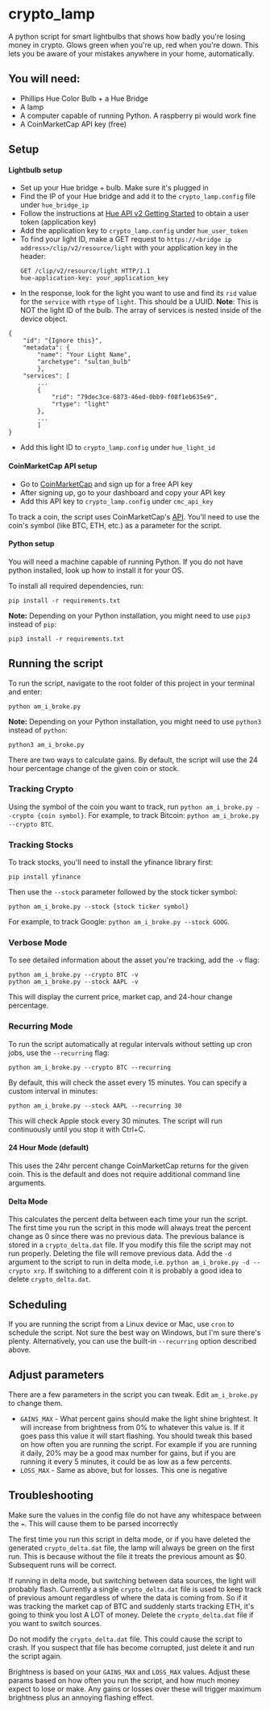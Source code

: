 # crypto_lamp
A python script for smart lightbulbs that shows how badly you're losing money in crypto. Glows green when you're up, red when you're down. This lets you be aware of your mistakes anywhere in your home, automatically.

## You will need:
* Phillips Hue Color Bulb + a Hue Bridge
* A lamp
* A computer capable of running Python. A raspberry pi would work fine
* A CoinMarketCap API key (free)

## Setup

#### Lightbulb setup
* Set up your Hue bridge + bulb. Make sure it's plugged in
* Find the IP of your Hue bridge and add it to the `crypto_lamp.config` file under `hue_bridge_ip`
* Follow the instructions at [Hue API v2 Getting Started](https://developers.meethue.com/develop/hue-api-v2/getting-started/) to obtain a user token (application key)
* Add the application key to `crypto_lamp.config` under `hue_user_token`
* To find your light ID, make a GET request to `https://<bridge ip address>/clip/v2/resource/light` with your application key in the header:
  ```
  GET /clip/v2/resource/light HTTP/1.1
  hue-application-key: your_application_key
  ```
* In the response, look for the light you want to use and find its `rid` value for the `service` with `rtype` of `light`. This should be a UUID. **Note**: This is NOT the light ID of the bulb. The array of services is nested inside of the device object.

```
{
    "id": "{Ignore this}",
    "metadata": {
        "name": "Your Light Name",
        "archetype": "sultan_bulb"
        },
    "services": [
        ...
        {
            "rid": "79dec3ce-6873-46ed-0bb9-f08f1eb635e9",
            "rtype": "light"
        },
        ...
        ]
}
```
* Add this light ID to `crypto_lamp.config` under `hue_light_id`

#### CoinMarketCap API setup
* Go to [CoinMarketCap](https://coinmarketcap.com/api/) and sign up for a free API key
* After signing up, go to your dashboard and copy your API key
* Add this API key to `crypto_lamp.config` under `cmc_api_key`

To track a coin, the script uses CoinMarketCap's [API](https://coinmarketcap.com/api/). You'll need to use the coin's symbol (like BTC, ETH, etc.) as a parameter for the script.

#### Python setup
You will need a machine capable of running Python. If you do not have python installed, look up how to install it for your OS.

To install all required dependencies, run:

```
pip install -r requirements.txt
```

**Note:** Depending on your Python installation, you might need to use `pip3` instead of `pip`:

```
pip3 install -r requirements.txt
```

## Running the script

To run the script, navigate to the root folder of this project in your terminal and enter:

```
python am_i_broke.py
```

**Note:** Depending on your Python installation, you might need to use `python3` instead of `python`:

```
python3 am_i_broke.py
```

There are two ways to calculate gains. By default, the script will use the 24 hour percentage change of the given coin or stock.

### Tracking Crypto
Using the symbol of the coin you want to track, run `python am_i_broke.py --crypto {coin symbol}`. For example, to track Bitcoin: `python am_i_broke.py --crypto BTC`.

### Tracking Stocks
To track stocks, you'll need to install the yfinance library first:

```
pip install yfinance
```

Then use the `--stock` parameter followed by the stock ticker symbol:

```
python am_i_broke.py --stock {stock ticker symbol}
```

For example, to track Google: `python am_i_broke.py --stock GOOG`.

### Verbose Mode
To see detailed information about the asset you're tracking, add the `-v` flag:

```
python am_i_broke.py --crypto BTC -v
python am_i_broke.py --stock AAPL -v
```

This will display the current price, market cap, and 24-hour change percentage.

### Recurring Mode
To run the script automatically at regular intervals without setting up cron jobs, use the `--recurring` flag:

```
python am_i_broke.py --crypto BTC --recurring
```

By default, this will check the asset every 15 minutes. You can specify a custom interval in minutes:

```
python am_i_broke.py --stock AAPL --recurring 30
```

This will check Apple stock every 30 minutes. The script will run continuously until you stop it with Ctrl+C.

#### 24 Hour Mode (default)
This uses the 24hr percent change CoinMarketCap returns for the given coin. This is the default and does not require additional command line arguments.

#### Delta Mode
This calculates the percent delta between each time your run the script. The first time you run the script in this mode will always treat the percent change as 0 since there was no previous data. The previous balance is stored in a `crypto_delta.dat` file. If you modify this file the script may not run properly. Deleting the file will remove previous data. Add the `-d` argument to the script to run in delta mode, i.e. `python am_i_broke.py -d --crypto xrp`. If switching to a different coin it is probably a good idea to delete `crypto_delta.dat`.

## Scheduling
If you are running the script from a Linux device or Mac, use `cron` to schedule the script. Not sure the best way on Windows, but I'm sure there's plenty. Alternatively, you can use the built-in `--recurring` option described above.

## Adjust parameters
There are a few parameters in the script you can tweak. Edit `am_i_broke.py` to change them. 

* `GAINS_MAX` - What percent gains should make the light shine brightest. It will increase from brightness from 0% to whatever this value is. If it goes pass this value it will start flashing. You should tweak this based on how often you are running the script. For example if you are running it daily, 20% may be a good max number for gains, but if you are running it every 5 minutes, it could be as low as a few percents.
* `LOSS_MAX` - Same as above, but for losses. This one is negative

## Troubleshooting
Make sure the values in the config file do not have any whitespace between the `=`. This will cause them to be parsed incorrectly

The first time you run this script in delta mode, or if you have deleted the generated `crypto_delta.dat` file, the lamp will always be green on the first run. This is because without the file it treats the previous amount as $0. Subsequent runs will be correct.

If running in delta mode, but switching between data sources, the light will probably flash. Currently a single `crypto_delta.dat` file is used to keep track of previous amount regardless of where the data is coming from. So if it was tracking the market cap of BTC and suddenly starts tracking ETH, it's going to think you lost A LOT of money. Delete the `crypto_delta.dat` file if you want to switch sources.

Do not modify the `crypto_delta.dat` file. This could cause the script to crash. If you suspect that file has become corrupted, just delete it and run the script again.

Brightness is based on your `GAINS_MAX` and `LOSS_MAX` values. Adjust these params based on how often you run the script, and how much money expect to lose or make. Any gains or losses over these will trigger maximum brightness plus an annoying flashing effect.
